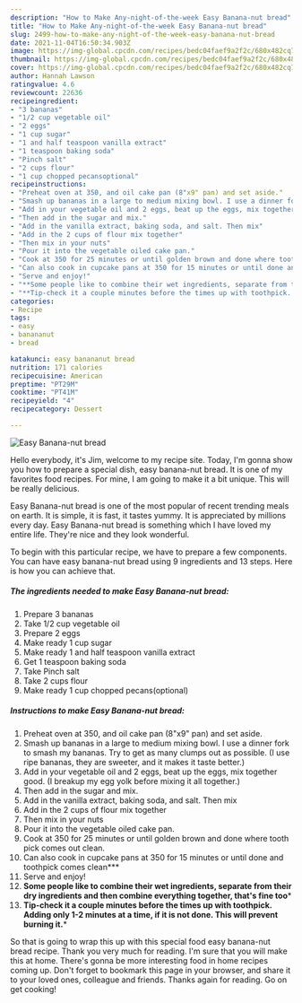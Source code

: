 ```yaml
---
description: "How to Make Any-night-of-the-week Easy Banana-nut bread"
title: "How to Make Any-night-of-the-week Easy Banana-nut bread"
slug: 2499-how-to-make-any-night-of-the-week-easy-banana-nut-bread
date: 2021-11-04T16:50:34.903Z
image: https://img-global.cpcdn.com/recipes/bedc04faef9a2f2c/680x482cq70/easy-banana-nut-bread-recipe-main-photo.jpg
thumbnail: https://img-global.cpcdn.com/recipes/bedc04faef9a2f2c/680x482cq70/easy-banana-nut-bread-recipe-main-photo.jpg
cover: https://img-global.cpcdn.com/recipes/bedc04faef9a2f2c/680x482cq70/easy-banana-nut-bread-recipe-main-photo.jpg
author: Hannah Lawson
ratingvalue: 4.6
reviewcount: 22636
recipeingredient:
- "3 bananas"
- "1/2 cup vegetable oil"
- "2 eggs"
- "1 cup sugar"
- "1 and half teaspoon vanilla extract"
- "1 teaspoon baking soda"
- "Pinch salt"
- "2 cups flour"
- "1 cup chopped pecansoptional"
recipeinstructions:
- "Preheat oven at 350, and oil cake pan (8"x9" pan) and set aside."
- "Smash up bananas in a large to medium mixing bowl. I use a dinner fork to smash my bananas. Try to get as many clumps out as possible. (I use ripe bananas, they are sweeter, and it makes it taste better.)"
- "Add in your vegetable oil and 2 eggs, beat up the eggs, mix together good. (I breakup my egg yolk before mixing it all together.)"
- "Then add in the sugar and mix."
- "Add in the vanilla extract, baking soda, and salt. Then mix"
- "Add in the 2 cups of flour mix together"
- "Then mix in your nuts"
- "Pour it into the vegetable oiled cake pan."
- "Cook at 350 for 25 minutes or until golden brown and done where tooth pick comes out clean."
- "Can also cook in cupcake pans at 350 for 15 minutes or until done and toothpick comes clean***"
- "Serve and enjoy!"
- "**Some people like to combine their wet ingredients, separate from their dry ingredients and then combine everything together, that's fine too***"
- "**Tip-check it a couple minutes before the times up with toothpick. Adding only 1-2 minutes at a time, if it is not done. This will prevent burning it.***"
categories:
- Recipe
tags:
- easy
- banananut
- bread

katakunci: easy banananut bread 
nutrition: 171 calories
recipecuisine: American
preptime: "PT29M"
cooktime: "PT41M"
recipeyield: "4"
recipecategory: Dessert

---
```



![Easy Banana-nut bread](https://img-global.cpcdn.com/recipes/bedc04faef9a2f2c/680x482cq70/easy-banana-nut-bread-recipe-main-photo.jpg)

Hello everybody, it's Jim, welcome to my recipe site. Today, I'm gonna show you how to prepare a special dish, easy banana-nut bread. It is one of my favorites food recipes. For mine, I am going to make it a bit unique. This will be really delicious.



Easy Banana-nut bread is one of the most popular of recent trending meals on earth. It is simple, it is fast, it tastes yummy. It is appreciated by millions every day. Easy Banana-nut bread is something which I have loved my entire life. They're nice and they look wonderful.


To begin with this particular recipe, we have to prepare a few components. You can have easy banana-nut bread using 9 ingredients and 13 steps. Here is how you can achieve that.

<!--inarticleads1-->

##### The ingredients needed to make Easy Banana-nut bread:

1. Prepare 3 bananas
1. Take 1/2 cup vegetable oil
1. Prepare 2 eggs
1. Make ready 1 cup sugar
1. Make ready 1 and half teaspoon vanilla extract
1. Get 1 teaspoon baking soda
1. Take Pinch salt
1. Take 2 cups flour
1. Make ready 1 cup chopped pecans(optional)




<!--inarticleads2-->

##### Instructions to make Easy Banana-nut bread:

1. Preheat oven at 350, and oil cake pan (8"x9" pan) and set aside.
1. Smash up bananas in a large to medium mixing bowl. I use a dinner fork to smash my bananas. Try to get as many clumps out as possible. (I use ripe bananas, they are sweeter, and it makes it taste better.)
1. Add in your vegetable oil and 2 eggs, beat up the eggs, mix together good. (I breakup my egg yolk before mixing it all together.)
1. Then add in the sugar and mix.
1. Add in the vanilla extract, baking soda, and salt. Then mix
1. Add in the 2 cups of flour mix together
1. Then mix in your nuts
1. Pour it into the vegetable oiled cake pan.
1. Cook at 350 for 25 minutes or until golden brown and done where tooth pick comes out clean.
1. Can also cook in cupcake pans at 350 for 15 minutes or until done and toothpick comes clean***
1. Serve and enjoy!
1. **Some people like to combine their wet ingredients, separate from their dry ingredients and then combine everything together, that's fine too***
1. **Tip-check it a couple minutes before the times up with toothpick. Adding only 1-2 minutes at a time, if it is not done. This will prevent burning it.***




So that is going to wrap this up with this special food easy banana-nut bread recipe. Thank you very much for reading. I'm sure that you will make this at home. There's gonna be more interesting food in home recipes coming up. Don't forget to bookmark this page in your browser, and share it to your loved ones, colleague and friends. Thanks again for reading. Go on get cooking!
